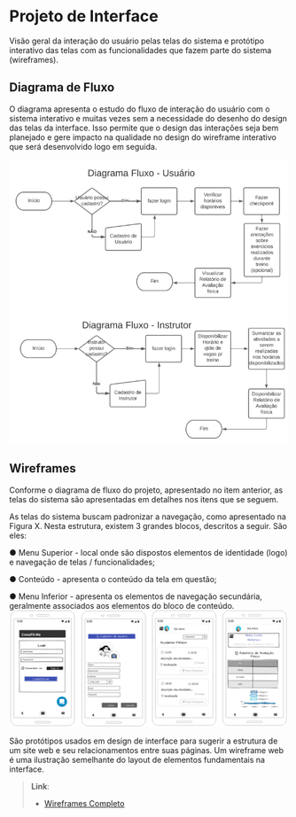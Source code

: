 
# Projeto de Interface



Visão geral da interação do usuário pelas telas do sistema e protótipo interativo das telas com as funcionalidades que fazem parte do sistema (wireframes).


## Diagrama de Fluxo

O diagrama apresenta o estudo do fluxo de interação do usuário com o sistema interativo e  muitas vezes sem a necessidade do desenho do design das telas da interface. Isso permite que o design das interações seja bem planejado e gere impacto na qualidade no design do wireframe interativo que será desenvolvido logo em seguida.


![Exemplo de Diagrama de Fluxo](img/DiagramaFluxoCrossfitme.PNG)



## Wireframes

Conforme o diagrama de fluxo do projeto, apresentado no item anterior, as telas do sistema são apresentadas em detalhes nos itens que se seguem. 

As telas do sistema buscam padronizar a navegação, como apresentado na Figura X. Nesta estrutura, existem 3 grandes blocos, descritos a seguir. São eles: 

●	Menu Superior - local onde são dispostos elementos de identidade (logo) e navegação de telas / funcionalidades; 

●	Conteúdo - apresenta o conteúdo da tela em questão; 

●	Menu Inferior - apresenta os elementos de navegação secundária, geralmente associados aos elementos do bloco de conteúdo.  
![Exemplo de Wireframe](img/WireframeCrossfitme.PNG)

São protótipos usados em design de interface para sugerir a estrutura de um site web e seu relacionamentos entre suas páginas. Um wireframe web é uma ilustração semelhante do layout de elementos fundamentais na interface.
 
> **Link**:
> - [Wireframes Completo](https://www.nngroup.com/videos/prototypes-vs-wireframes-ux-projects/)

